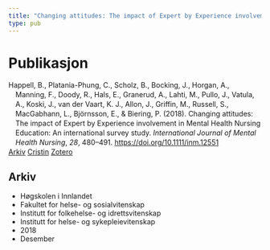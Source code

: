 ```yaml
---
title: "Changing attitudes: The impact of Expert by Experience involvement in Mental Health Nursing Education: An international survey study."
type: pub
---
```

<h1>Publikasjon</h1>
<article id="csl-bib-container-PX9S5MXH" class="csl-bib-container">
  <div class="csl-bib-body" style="line-height: 1.35; padding-left: 1em; text-indent:-1em;">
  <div class="csl-entry">Happell, B., Platania-Phung, C., Scholz, B., Bocking, J., Horgan, A., Manning, F., Doody, R., Hals, E., Granerud, A., Lahti, M., Pullo, J., Vatula, A., Koski, J., van der Vaart, K. J., Allon, J., Griffin, M., Russell, S., MacGabhann, L., Bj&#xF6;rnsson, E., &amp; Biering, P. (2018). Changing attitudes: The impact of Expert by Experience involvement in Mental Health Nursing Education: An international survey study. <i>International Journal of Mental Health Nursing</i>, <i>28</i>, 480&#x2013;491. <a href="https://doi.org/10.1111/inm.12551">https://doi.org/10.1111/inm.12551</a></div>
</div>
  <div class="csl-bib-buttons">
    <a href="#taxonomy-article-PX9S5MXH" class="csl-bib-button">Arkiv</a>
    <a href="https://app.cristin.no/results/show.jsf?id=1640989" alt="Cristin URL" class="csl-bib-button">Cristin</a>
    <a href="http://zotero.org/groups/5022929/items/PX9S5MXH" alt="Zotero URL" class="csl-bib-button">Zotero</a>
  </div>
  <div id="csl-bib-meta-container-PX9S5MXH"></div>
</article>
<div id="csl-bib-meta-PX9S5MXH" class="csl-bib-meta">
  <article id="taxonomy-article-PX9S5MXH" class="taxonomy-article">
    <h1>Arkiv</h1>
    <ul>
      <li>Høgskolen i Innlandet</li>
      <li>Fakultet for helse- og sosialvitenskap</li>
      <li>Institutt for folkehelse- og idrettsvitenskap</li>
      <li>Institutt for helse- og sykepleievitenskap</li>
      <li>2018</li>
      <li>Desember</li>
    </ul>
  </article>
</div>
